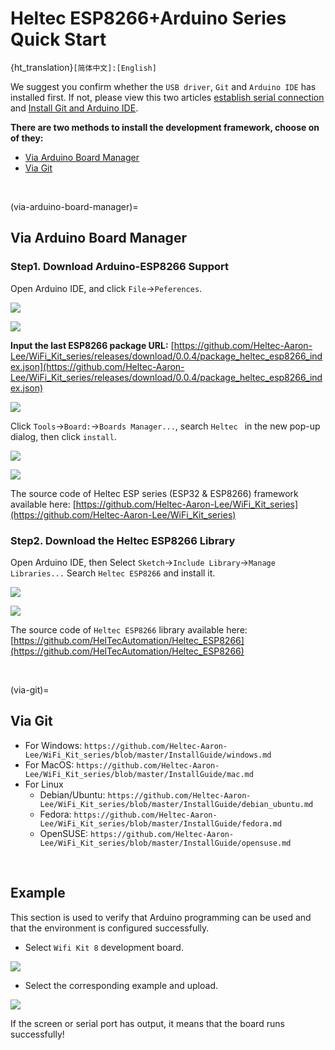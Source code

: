 # Heltec ESP8266+Arduino Series Quick Start
{ht_translation}`[简体中文]:[English]`

We suggest you confirm whether the `USB driver`, `Git` and `Arduino IDE` has installed first. If not, please view this two articles [establish serial connection](https://heltec-automation-docs.readthedocs.io/en/latest/general/establish_serial_connection.html) and [Install Git and Arduino IDE](https://heltec-automation-docs.readthedocs.io/en/latest/general/how_to_install_git_and_arduino.html).

**There are two methods to install the development framework, choose on of they:**

- [Via Arduino Board Manager](via-arduino-board-manager)
- [Via Git](via-git)

&nbsp;

(via-arduino-board-manager)=
## Via Arduino Board Manager

### Step1. Download Arduino-ESP8266 Support

Open Arduino IDE, and click `File`->`Peferences`.

![](img/quick_start/01.png)

![](img/quick_start/02.png)

**Input the last ESP8266 package URL:** [https://github.com/Heltec-Aaron-Lee/WiFi_Kit_series/releases/download/0.0.4/package_heltec_esp8266_index.json](https://github.com/Heltec-Aaron-Lee/WiFi_Kit_series/releases/download/0.0.4/package_heltec_esp8266_index.json)

![](img/quick_start/03.png)

Click `Tools`->`Board:`->`Boards Manager...`, search `Heltec ` in the new pop-up dialog, then click `install`.

![](img/quick_start/04.png)

![](img/quick_start/05.png)

The source code of Heltec ESP series (ESP32 & ESP8266) framework available here: [https://github.com/Heltec-Aaron-Lee/WiFi_Kit_series](https://github.com/Heltec-Aaron-Lee/WiFi_Kit_series)

### Step2. Download the Heltec ESP8266 Library

Open Arduino IDE, then Select `Sketch`->`Include Library`->`Manage Libraries...`
Search `Heltec ESP8266` and install it.

![](img/quick_start/06.png)

![](img/quick_start/07.png)

The source code of `Heltec ESP8266` library available here:[https://github.com/HelTecAutomation/Heltec_ESP8266](https://github.com/HelTecAutomation/Heltec_ESP8266)

&nbsp;

(via-git)=
## Via Git

- For Windows: `https://github.com/Heltec-Aaron-Lee/WiFi_Kit_series/blob/master/InstallGuide/windows.md`
- For MacOS: `https://github.com/Heltec-Aaron-Lee/WiFi_Kit_series/blob/master/InstallGuide/mac.md`
- For Linux
  - Debian/Ubuntu: `https://github.com/Heltec-Aaron-Lee/WiFi_Kit_series/blob/master/InstallGuide/debian_ubuntu.md`
  - Fedora: `https://github.com/Heltec-Aaron-Lee/WiFi_Kit_series/blob/master/InstallGuide/fedora.md`
  - OpenSUSE: `https://github.com/Heltec-Aaron-Lee/WiFi_Kit_series/blob/master/InstallGuide/opensuse.md`

&nbsp;

## Example

This section is used to verify that Arduino programming can be used and that the environment is configured successfully.

- Select `Wifi Kit 8` development board.

![](img/quick_start/08.png)

- Select the corresponding example and upload.

![](img/quick_start/09.png)

If the screen or serial port has output, it means that the board runs successfully!